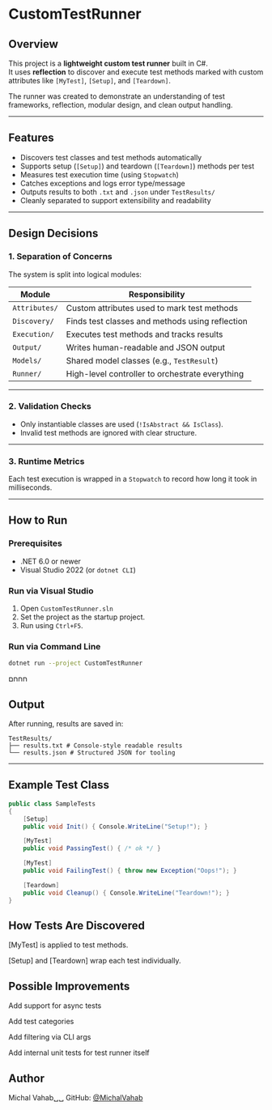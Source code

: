 #  CustomTestRunner

##  Overview

This project is a **lightweight custom test runner** built in C#.  
It uses **reflection** to discover and execute test methods marked with custom attributes like `[MyTest]`, `[Setup]`, and `[Teardown]`.

The runner was created to demonstrate an understanding of test frameworks, reflection, modular design, and clean output handling.

---

##  Features

- Discovers test classes and test methods automatically
- Supports setup (`[Setup]`) and teardown (`[Teardown]`) methods per test
- Measures test execution time (using `Stopwatch`)
- Catches exceptions and logs error type/message
- Outputs results to both `.txt` and `.json` under `TestResults/`
- Cleanly separated to support extensibility and readability

---

##  Design Decisions

###  1. Separation of Concerns

The system is split into logical modules:

| Module           | Responsibility                            |
|------------------|-------------------------------------------|
| `Attributes/`     | Custom attributes used to mark test methods |
| `Discovery/`      | Finds test classes and methods using reflection |
| `Execution/`      | Executes test methods and tracks results |
| `Output/`         | Writes human-readable and JSON output |
| `Models/`         | Shared model classes (e.g., `TestResult`) |
| `Runner/`         | High-level controller to orchestrate everything |

---

###  2. Validation Checks

- Only instantiable classes are used (`!IsAbstract && IsClass`).
- Invalid test methods are ignored with clear structure.

---

###  3. Runtime Metrics

Each test execution is wrapped in a `Stopwatch` to record how long it took in milliseconds.

---

##  How to Run

###  Prerequisites

- .NET 6.0 or newer
- Visual Studio 2022 (or `dotnet CLI`)

###  Run via Visual Studio

1. Open `CustomTestRunner.sln`
2. Set the project as the startup project.
3. Run using `Ctrl+F5`.

###  Run via Command Line

```bash
dotnet run --project CustomTestRunner
``` 
חחחם
##  Output

After running, results are saved in:
```
TestResults/
├── results.txt # Console-style readable results
└── results.json # Structured JSON for tooling
```

---

##  Example Test Class

```csharp
public class SampleTests
{
    [Setup]
    public void Init() { Console.WriteLine("Setup!"); }

    [MyTest]
    public void PassingTest() { /* ok */ }

    [MyTest]
    public void FailingTest() { throw new Exception("Oops!"); }

    [Teardown]
    public void Cleanup() { Console.WriteLine("Teardown!"); }
}

``` 
## How Tests Are Discovered
[MyTest] is applied to test methods.

[Setup] and [Teardown] wrap each test individually.


## Possible Improvements

 Add support for async tests

 Add test categories

 Add filtering via CLI args

 Add internal unit tests for test runner itself

## Author
Michal Vahab␣␣
GitHub: [@MichalVahab](https://github.com/MichalTzadok/)





